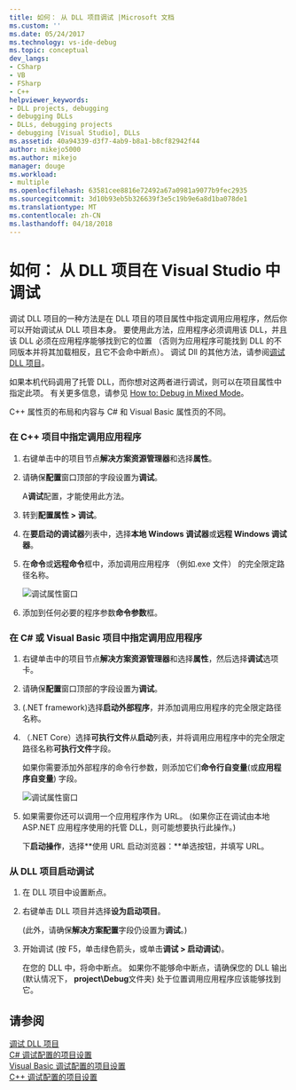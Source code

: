 ```yaml
---
title: 如何： 从 DLL 项目调试 |Microsoft 文档
ms.custom: ''
ms.date: 05/24/2017
ms.technology: vs-ide-debug
ms.topic: conceptual
dev_langs:
- CSharp
- VB
- FSharp
- C++
helpviewer_keywords:
- DLL projects, debugging
- debugging DLLs
- DLLs, debugging projects
- debugging [Visual Studio], DLLs
ms.assetid: 40a94339-d3f7-4ab9-b8a1-b8cf82942f44
author: mikejo5000
ms.author: mikejo
manager: douge
ms.workload:
- multiple
ms.openlocfilehash: 63581cee8816e72492a67a0981a9077b9fec2935
ms.sourcegitcommit: 3d10b93eb5b326639f3e5c19b9e6a8d1ba078de1
ms.translationtype: MT
ms.contentlocale: zh-CN
ms.lasthandoff: 04/18/2018
---
```

# <a name="how-to-debug-from-a-dll-project-in-visual-studio"></a>如何： 从 DLL 项目在 Visual Studio 中调试
调试 DLL 项目的一种方法是在 DLL 项目的项目属性中指定调用应用程序，然后你可以开始调试从 DLL 项目本身。 要使用此方法，应用程序必须调用该 DLL，并且该 DLL 必须在应用程序能够找到它的位置 （否则为应用程序可能找到 DLL 的不同版本并将其加载相反，且它不会命中断点）。 调试 Dll 的其他方法，请参阅[调试 DLL 项目](../debugger/debugging-dll-projects.md)。
  
如果本机代码调用了托管 DLL，而你想对这两者进行调试，则可以在项目属性中指定此项。 有关更多信息，请参见 [How to: Debug in Mixed Mode](../debugger/how-to-debug-in-mixed-mode.md)。   

C++ 属性页的布局和内容与 C# 和 Visual Basic 属性页的不同。 
  
### <a name="to-specify-the-calling-application-in-a-c-project"></a>在 C++ 项目中指定调用应用程序  
  
1.  右键单击中的项目节点**解决方案资源管理器**和选择**属性**。  
  
2.  请确保**配置**窗口顶部的字段设置为**调试**。 

    A**调试**配置，才能使用此方法。 
  
3.  转到**配置属性 > 调试**。  
  
4.  在**要启动的调试器**列表中，选择**本地 Windows 调试器**或**远程 Windows 调试器**。  
  
5.  在**命令**或**远程命令**框中，添加调用应用程序 （例如.exe 文件） 的完全限定路径名称。

    ![调试属性窗口](../debugger/media/dbg-debugging-properties-dll.png "DebuggingPropertiesWindow")  
  
6.  添加到任何必要的程序参数**命令参数**框。  
  
### <a name="to-specify-the-calling-application-in-a-c-or-visual-basic-project"></a>在 C# 或 Visual Basic 项目中指定调用应用程序  
  
1.  右键单击中的项目节点**解决方案资源管理器**和选择**属性**，然后选择**调试**选项卡。

2.  请确保**配置**窗口顶部的字段设置为**调试**。

3.  (.NET framework)选择**启动外部程序**，并添加调用应用程序的完全限定路径名称。

4.  （.NET Core）选择**可执行文件**从**启动**列表，并将调用应用程序中的完全限定路径名称**可执行文件**字段。 
  
     如果你需要添加外部程序的命令行参数，则添加它们**命令行自变量**(或**应用程序自变量**) 字段。

    ![调试属性窗口](../debugger/media/dbg-debugging-properties-dll-csharp.png "DebuggingPropertiesWindow") 

5.  如果需要你还可以调用一个应用程序作为 URL。 (如果你正在调试由本地 ASP.NET 应用程序使用的托管 DLL，则可能想要执行此操作。)  
  
     下**启动操作**，选择**使用 URL 启动浏览器：**单选按钮，并填写 URL。
  
### <a name="to-start-debugging-from-the-dll-project"></a>从 DLL 项目启动调试  
  
1.  在 DLL 项目中设置断点。 

2.  右键单击 DLL 项目并选择**设为启动项目**。 

    (此外，请确保**解决方案配置**字段仍设置为**调试**。)   
  
3.  开始调试 (按 F5，单击绿色箭头，或单击**调试 > 启动调试**)。

    在您的 DLL 中，将命中断点。 如果你不能够命中断点，请确保您的 DLL 输出 (默认情况下， **project\Debug**文件夹) 处于位置调用应用程序应该能够找到它。
  
## <a name="see-also"></a>请参阅  
 [调试 DLL 项目](../debugger/debugging-dll-projects.md)   
 [C# 调试配置的项目设置](../debugger/project-settings-for-csharp-debug-configurations.md)   
 [Visual Basic 调试配置的项目设置](../debugger/project-settings-for-a-visual-basic-debug-configuration.md)   
 [C++ 调试配置的项目设置](../debugger/project-settings-for-a-cpp-debug-configuration.md)